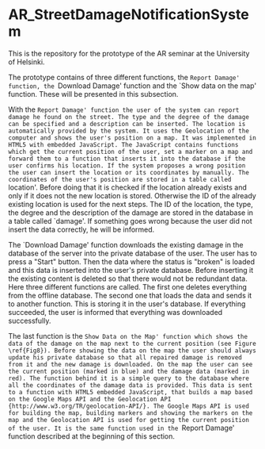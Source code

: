 AR_StreetDamageNotificationSystem
=================================

This is the repository for the prototype of the AR seminar at the University of Helsinki.

The prototype contains of three different functions, the `Report Damage' function, the `Download Damage' function
and the `Show data on the map' function. These will be presented in this subsection.

With the `Report Damage' function the user of the system can report damage he found on the street.
The type and the degree of the damage can be specified and a description can be inserted. The location is
automatically provided by the system. It uses the Geolocation of the computer and shows the user's position on a map.
It was implemented in HTML5 with embedded JavaScript. The JavaScript contains functions which get the current position
of the user, set a marker on a map and forward them to a function that inserts it into the database if the user
confirms his location. If the system proposes a wrong position the user can insert the location or its coordinates
by manually. The coordinates of the user's position are stored in a table called `location'. Before doing that it is
checked if the location already exists and only if it does not the new location is stored. Otherwise the ID of the
already existing location is used for the next steps. The ID of the location, the type, the degree and the description
of the damage are stored in the database in a table called `damage'. If something goes wrong because the user did not
insert the data correctly, he will be informed.

The `Download Damage' function downloads the existing damage in the database of the server into the private database
of the user. The user has to press a "Start" button. Then the data where the status is "broken" is loaded and this
data is inserted into the user's private database. Before inserting it the existing content is deleted so that there
would not be redundant data. Here three different functions are called. The first one deletes everything from the
offline database. The second one that loads the data and sends it to another function. This is storing it in the
user's database. If everything succeeded, the user is informed that everything was downloaded successfully. 

The last function is the `Show Data on the Map' function which shows the data of the damage on the map next to
the current position (see Figure \ref{Fig8}). Before showing the data on the map the user should always update
his private database so that all repaired damage is removed from it and the new damage is downloaded. On the map
the user can see the current position (marked in blue) and the damage data (marked in red). The function behind it
is a simple query to the database where all the coordinates of the damage data is provided. This data is sent to a
function with HTML5 embedded JavaScript, that builds a map based on the Google Maps API and the
Geolocation API {http://www.w3.org/TR/geolocation-API/}. The Google Maps API is used for building the map, building
markers and showing the markers on the map and the Geolocation API is used for getting the current position of the
user. It is the same function used in the `Report Damage' function described at the beginning of this section.
